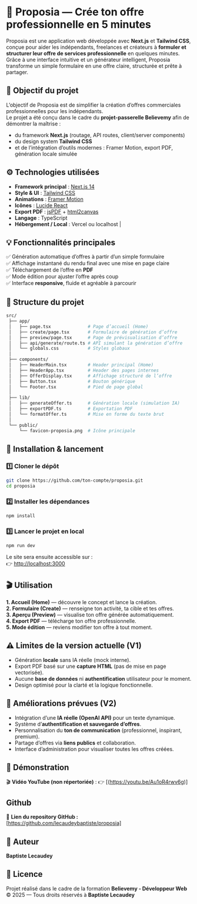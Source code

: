 # 🚀 Proposia — Crée ton offre professionnelle en 5 minutes

Proposia est une application web développée avec **Next.js** et **Tailwind CSS**, conçue pour aider les indépendants, freelances et créateurs à **formuler et structurer leur offre de services professionnelle** en quelques minutes.  
Grâce à une interface intuitive et un générateur intelligent, Proposia transforme un simple formulaire en une offre claire, structurée et prête à partager.

## 🧩 Objectif du projet

L’objectif de Proposia est de simplifier la création d’offres commerciales professionnelles pour les indépendants.  
Le projet a été conçu dans le cadre du **projet-passerelle Believemy** afin de démontrer la maîtrise :

- du framework **Next.js** (routage, API routes, client/server components)
- du design system **Tailwind CSS**
- et de l’intégration d’outils modernes : Framer Motion, export PDF, génération locale simulée

## ⚙️ Technologies utilisées

- **Framework principal** : [Next.js 14](https://nextjs.org/)
- **Style & UI** : [Tailwind CSS](https://tailwindcss.com/)
- **Animations** : [Framer Motion](https://www.framer.com/motion/)
- **Icônes** : [Lucide React](https://lucide.dev/)
- **Export PDF** : [jsPDF](https://github.com/parallax/jsPDF) + [html2canvas](https://github.com/niklasvh/html2canvas)
- **Langage** : TypeScript
- **Hébergement / Local** : Vercel ou localhost |

## 💡 Fonctionnalités principales

✅ Génération automatique d’offres à partir d’un simple formulaire  
✅ Affichage instantané du rendu final avec une mise en page claire  
✅ Téléchargement de l’offre en **PDF**  
✅ Mode édition pour ajuster l’offre après coup  
✅ Interface **responsive**, fluide et agréable à parcourir

## 🧱 Structure du projet

```bash
src/
 ├── app/
 │   ├── page.tsx              # Page d’accueil (Home)
 │   ├── create/page.tsx       # Formulaire de génération d’offre
 │   ├── preview/page.tsx      # Page de prévisualisation d’offre
 │   ├── api/generate/route.ts # API simulant la génération d’offre
 │   └── globals.css           # Styles globaux
 │
 ├── components/
 │   ├── HeaderMain.tsx        # Header principal (Home)
 │   ├── HeaderApp.tsx         # Header des pages internes
 │   ├── OfferDisplay.tsx      # Affichage structuré de l’offre
 │   ├── Button.tsx            # Bouton générique
 │   └── Footer.tsx            # Pied de page global
 │
 ├── lib/
 │   ├── generateOffer.ts      # Génération locale (simulation IA)
 │   ├── exportPDF.ts          # Exportation PDF
 │   └── formatOffer.ts        # Mise en forme du texte brut
 │
 └── public/
     └── favicon-proposia.png  # Icône principale
```

## 🧭 Installation & lancement

### 1️⃣ Cloner le dépôt

```bash
git clone https://github.com/ton-compte/proposia.git
cd proposia
```

### 2️⃣ Installer les dépendances

```bash
npm install
```

### 3️⃣ Lancer le projet en local

```bash
npm run dev
```

Le site sera ensuite accessible sur :  
👉 [http://localhost:3000](http://localhost:3000)

## 🎬 Utilisation

**1. Accueil (Home)** — découvre le concept et lance la création.  
**2. Formulaire (Create)** — renseigne ton activité, ta cible et tes offres.  
**3. Aperçu (Preview)** — visualise ton offre générée automatiquement.  
**4. Export PDF** — télécharge ton offre professionnelle.  
**5. Mode édition** — reviens modifier ton offre à tout moment.

## ⚠️ Limites de la version actuelle (V1)

- Génération **locale** sans IA réelle (mock interne).
- Export PDF basé sur une **capture HTML** (pas de mise en page vectorisée).
- Aucune **base de données** ni **authentification** utilisateur pour le moment.
- Design optimisé pour la clarté et la logique fonctionnelle.

## 🚀 Améliorations prévues (V2)

- Intégration d’une **IA réelle (OpenAI API)** pour un texte dynamique.
- Système d’**authentification et sauvegarde d’offres**.
- Personnalisation du **ton de communication** (professionnel, inspirant, premium).
- Partage d’offres via **liens publics** et collaboration.
- Interface d’administration pour visualiser toutes les offres créées.

## 🎥 Démonstration

🎬 **Vidéo YouTube (non répertoriée)** :
👉 [(https://youtu.be/Au1oR4rwv6g)]

## Github

🔗 **Lien du repository GitHub :** [https://github.com/lecaudeybaptiste/proposia]

## 👤 Auteur

**Baptiste Lecaudey**

## 📄 Licence

Projet réalisé dans le cadre de la formation **Believemy - Développeur Web**  
© 2025 — Tous droits réservés à **Baptiste Lecaudey**
